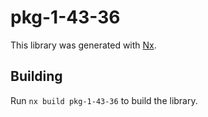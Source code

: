 # pkg-1-43-36

This library was generated with [Nx](https://nx.dev).

## Building

Run `nx build pkg-1-43-36` to build the library.

